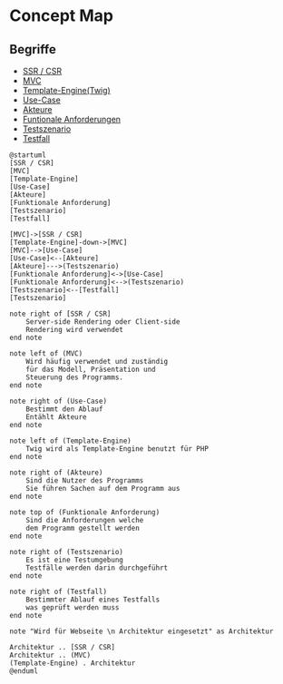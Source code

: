 # Concept Map

## Begriffe

- [SSR / CSR](tech/csr_ssr.md)
- [MVC](tech/mvc.md)
- [Template-Engine(Twig)](tech/twig.md)
- [Use-Case](tech/use_cases.md)
- [Akteure](tech/akteure.md)
- [Funtionale Anforderungen](tech/anforderungen.md)
- [Testszenario](tech/testszenarios.md)
- [Testfall](tech/testfall.md)

```plantuml
@startuml
[SSR / CSR]
[MVC]
[Template-Engine]
[Use-Case]
[Akteure]
[Funktionale Anforderung]
[Testszenario]
[Testfall]

[MVC]->[SSR / CSR]
[Template-Engine]-down->[MVC]
[MVC]-->[Use-Case]
[Use-Case]<--[Akteure]
[Akteure]--->(Testszenario)
[Funktionale Anforderung]<->[Use-Case]
[Funktionale Anforderung]<-->(Testszenario)
[Testszenario]<--[Testfall]
[Testszenario]

note right of [SSR / CSR]
    Server-side Rendering oder Client-side
    Rendering wird verwendet
end note

note left of (MVC)
    Wird häufig verwendet und zuständig 
    für das Modell, Präsentation und 
    Steuerung des Programms.
end note

note right of (Use-Case)
    Bestimmt den Ablauf
    Entählt Akteure
end note

note left of (Template-Engine)
    Twig wird als Template-Engine benutzt für PHP
end note

note right of (Akteure)
    Sind die Nutzer des Programms
    Sie führen Sachen auf dem Programm aus
end note

note top of (Funktionale Anforderung)
    Sind die Anforderungen welche 
    dem Programm gestellt werden
end note 

note right of (Testszenario)   
    Es ist eine Testumgebung 
    Testfälle werden darin durchgeführt
end note

note right of (Testfall)   
    Bestimmter Ablauf eines Testfalls
    was geprüft werden muss
end note

note "Wird für Webseite \n Architektur eingesetzt" as Architektur

Architektur .. [SSR / CSR]
Architektur .. (MVC)
(Template-Engine) . Architektur
@enduml
```